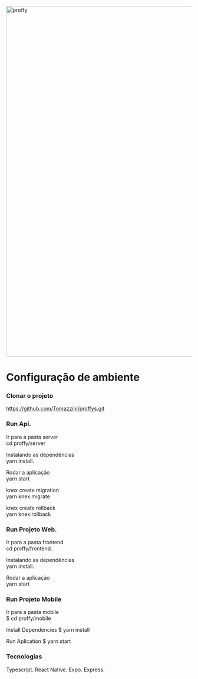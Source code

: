 <img width="949" alt="proffy" src="https://user-images.githubusercontent.com/39203014/93951890-eec52d80-fd1d-11ea-85a6-fbffcfb24f69.png">


# Configuração de ambiente

### Clonar o projeto
https://github.com/Tomazzini/proffys.git

### Run Api.
Ir para a pasta server<br>
cd proffy/server

Instalando as dependências<br>
yarn install.

Rodar a aplicação<br>
yarn start

knex create migration<br>
yarn knex:migrate

knex create rollback<br>
yarn knex:rollback

### Run Projeto Web.
Ir para a pasta frontend<br>
cd proffy/frontend.

Instalando as dependências<br>
yarn install.

Rodar a aplicação<br>
yarn start

### Run Projeto Mobile
Ir para a pasta mobile<br>
$ cd proffy/mobile

Install Dependencies
$ yarn install

Run Aplication
$ yarn start

### Tecnologias
Typescript.
React Native.
Expo.
Express.
